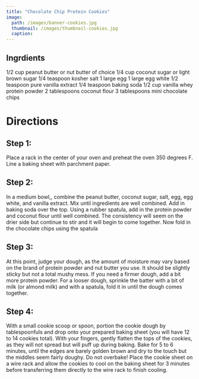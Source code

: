 ```yaml
---
title: "Chocolate Chip Protein Cookies"
image:
  path: /images/banner-cookies.jpg
  thumbnail: /images/thumbnail-cookies.jpg
  caption: 
---
```



## Ingrdients
1/2 cup peanut butter or nut butter of choice
1/4 cup coconut sugar or light brown sugar
1/4 teaspoon kosher salt
1 large egg
1 large egg white
1/2 teaspoon pure vanilla extract
1/4 teaspoon baking soda
1/2 cup vanilla whey protein powder
2 tablespoons coconut flour
3 tablespoons mini chocolate chips

# Directions 
## Step 1: 
Place a rack in the center of your oven and preheat the oven 350 degrees F. Line a baking sheet with parchment paper.
## Step 2: 
In a medium bowl,, combine the peanut butter, coconut sugar, salt, egg, egg white, and vanilla extract. 
Mix until ingredients are well combined. Add in baking soda over the top. Using a rubber spatula, 
add in the protein powder and coconut flour until well combined. The consistency will seem on the drier side but continue to
stir and it will begin to come together. Now fold in the chocolate chips using the spatula
## Step 3: 
At this point, judge your dough, as the amount of moisture may vary based on the brand of protein powder and nut butter you use. 
It should be slightly sticky but not a total mushy mess. If you need a firmer dough, add a bit more protein powder. For a looser dough, 
sprinkle the batter with a bit of milk (or almond milk) and with a spatula, fold it in until the dough comes together.
## Step 4:
With a small cookie scoop or spoon, portion the cookie dough by tablespoonfuls and drop onto your prepared baking sheet 
(you will have 12 to 14 cookies total). With your fingers, gently flatten the tops of the cookies, 
as they will not spread but will puff up during baking. Bake for 5 to 6 minutes, until the edges are barely golden brown and 
dry to the touch but the middles seem fairly doughy. Do not overbake! Place the cookie sheet on a wire rack and allow the cookies to cool 
on the baking sheet for 3 minutes before transferring them directly to the wire rack to finish cooling.
